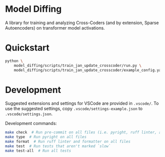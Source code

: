 # Model Diffing

A library for training and analyzing Cross-Coders (and by extension, Sparse Autoencoders) on transformer model activations.

# Quickstart

```bash
python \
    model_diffing/scripts/train_jan_update_crosscoder/run.py \
    model_diffing/scripts/train_jan_update_crosscoder/example_config.yaml
```

# Development

Suggested extensions and settings for VSCode are provided in `.vscode/`. To use the suggested
settings, copy `.vscode/settings-example.json` to `.vscode/settings.json`.

Development commands:

```bash
make check  # Run pre-commit on all files (i.e. pyright, ruff linter, and ruff formatter)
make type  # Run pyright on all files
make format  # Run ruff linter and formatter on all files
make test  # Run tests that aren't marked `slow`
make test-all  # Run all tests
```